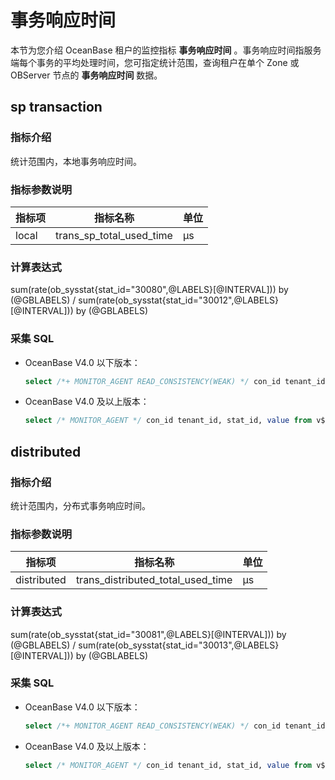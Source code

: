 # 事务响应时间

本节为您介绍 OceanBase 租户的监控指标 **事务响应时间** 。事务响应时间指服务端每个事务的平均处理时间，您可指定统计范围，查询租户在单个 Zone 或 OBServer 节点的 **事务响应时间** 数据。

## sp transaction

### 指标介绍

统计范围内，本地事务响应时间。

### 指标参数说明

| **指标项** |    **指标名称**    | **单位** |
|---------|----------------|--------|
| local     | trans_sp_total_used_time | μs     |

### 计算表达式

sum(rate(ob_sysstat{stat_id="30080",@LABELS}[@INTERVAL])) by (@GBLABELS) / sum(rate(ob_sysstat{stat_id="30012",@LABELS}[@INTERVAL])) by (@GBLABELS)

### 采集 SQL

* OceanBase V4.0 以下版本：

  ```sql
  select /*+ MONITOR_AGENT READ_CONSISTENCY(WEAK) */ con_id tenant_id, stat_id, value from v$sysstat where stat_id IN (30012, 30080) and (con_id > 1000 or con_id = 1) and class < 1000
  ```

* OceanBase V4.0 及以上版本：

  ```sql
  select /* MONITOR_AGENT */ con_id tenant_id, stat_id, value from v$sysstat where stat_id IN (30012, 30080) and (con_id > 1000 or con_id = 1) and class < 1000
  ```

## distributed

### 指标介绍

统计范围内，分布式事务响应时间。

### 指标参数说明

|     **指标项**     |       **指标名称**        | **单位** |
|-----------------|-----------------------|--------|
| distributed | trans_distributed_total_used_time | μs     |

### 计算表达式

sum(rate(ob_sysstat{stat_id="30081",@LABELS}[@INTERVAL])) by (@GBLABELS) / sum(rate(ob_sysstat{stat_id="30013",@LABELS}[@INTERVAL])) by (@GBLABELS)

### 采集 SQL

* OceanBase V4.0 以下版本：

  ```sql
  select /*+ MONITOR_AGENT READ_CONSISTENCY(WEAK) */ con_id tenant_id, stat_id, value from v$sysstat where stat_id IN (30013, 30081) and (con_id > 1000 or con_id = 1) and class < 1000
  ```

* OceanBase V4.0 及以上版本：

  ```sql
  select /* MONITOR_AGENT */ con_id tenant_id, stat_id, value from v$sysstat where stat_id IN (30013, 30081) and (con_id > 1000 or con_id = 1) and class < 1000
  ```
